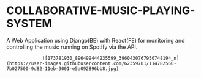 # COLLABORATIVE-MUSIC-PLAYING-SYSTEM

A Web Application using Django(BE) with React(FE) for monitoring and controlling the music running on Spotify via the API.

                 ![173781930_896499444235599_3960430767950748194_n](https://user-images.githubusercontent.com/62359701/114782560-7b027500-9d82-11eb-9001-e5a092896bb8.jpg)
